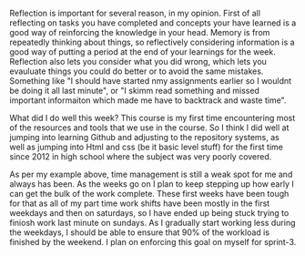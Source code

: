 Reflection is important for several reason, in my opinion. 
First of all reflecting on tasks you have completed and concepts your have learned is a good way of reinforcing the knowledge in your head. Memory is from repeatedly thinking about things, so reflectively considering information is a good way of putting a period at the end of your learnings for the week.
Reflection also lets you consider what you did wrong, which lets you evauluate things you could do better or to avoid the same mistakes. Something like "I should have started nmy assignments earlier so I wouldnt be doing it all last minute", or "I skimm read something and missed important informaiton which made me have to backtrack and waste time".

What did I do well this week? This course is my first time encountering most of the resources and tools that we use in the course. So I think I did well at jumping into learning Github and adjusting to the repository systems, as well as jumping into Html and css (be it basic level stuff) for the first time since 2012 in high school where the subject was very poorly covered. 

As per my example above, time management is still a weak spot for me and always has been. As the weeks go on I plan to keep stepping up how early I can get the bulk of the work complete. These first weeks have been tough for that as all of my part time work shifts have been mostly in the first weekdays and then on saturdays, so I have ended up being stuck trying to finiosh work last minute on sundays. As I gradually start working less during the weekdays, I should be able to ensure that 90% of the workload is finished by the weekend. I plan on enforcing this goal on myself for sprint-3. 

